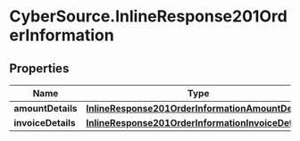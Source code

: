 # CyberSource.InlineResponse201OrderInformation

## Properties
Name | Type | Description | Notes
------------ | ------------- | ------------- | -------------
**amountDetails** | [**InlineResponse201OrderInformationAmountDetails**](InlineResponse201OrderInformationAmountDetails.md) |  | [optional] 
**invoiceDetails** | [**InlineResponse201OrderInformationInvoiceDetails**](InlineResponse201OrderInformationInvoiceDetails.md) |  | [optional] 


